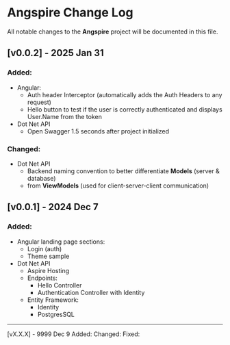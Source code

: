 
# Angspire Change Log
All notable changes to the **Angspire** project will be documented in this file.

## [v0.0.2] - 2025 Jan 31

### Added:
- Angular:
  - Auth header Interceptor (automatically adds the Auth Headers to any request)
  - Hello button to test if the user is correctly authenticated and displays User.Name from the token
- Dot Net API
  - Open Swagger 1.5 seconds after project initialized

### Changed:
- Dot Net API
  - Backend naming convention to better differentiate **Models** (server & database)
  - from **ViewModels** (used for client-server-client communication)

## [v0.0.1] - 2024 Dec 7

### Added:
- Angular landing page sections:
  - Login (auth)
  - Theme sample
- Dot Net API
  - Aspire Hosting
  - Endpoints:
    - Hello Controller
    - Authentication Controller with Identity
  - Entity Framework:
    - Identity
    - PostgresSQL

---

[vX.X.X] - 9999 Dec 9
Added:
Changed:
Fixed:

